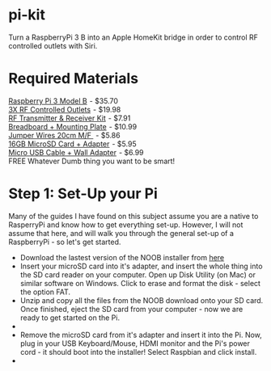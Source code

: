 # pi-kit
Turn a RaspberryPi 3 B into an Apple HomeKit bridge in order to control RF controlled outlets with Siri.

# Required Materials
<a target="_blank" href="https://www.amazon.com/gp/product/B01CD5VC92/ref=as_li_tl?ie=UTF8&camp=1789&creative=9325&creativeASIN=B01CD5VC92&linkCode=as2&tag=camero013-20&linkId=d57cc185cf9f41625bcf6976d1feb794">Raspberry Pi 3 Model B</a><img src="//ir-na.amazon-adsystem.com/e/ir?t=camero013-20&l=am2&o=1&a=B01CD5VC92" width="1" height="1" border="0" alt="" style="border:none !important; margin:0px !important;" /> - $35.70<br>
<a target="_blank" href="https://www.amazon.com/gp/product/B00DQ2KGNK/ref=as_li_tl?ie=UTF8&camp=1789&creative=9325&creativeASIN=B00DQ2KGNK&linkCode=as2&tag=camero013-20&linkId=f1f978482acbe54ded5dbf80542d48ce">3X RF Controlled Outlets</a><img src="//ir-na.amazon-adsystem.com/e/ir?t=camero013-20&l=am2&o=1&a=B00DQ2KGNK" width="1" height="1" border="0" alt="" style="border:none !important; margin:0px !important;" /> - $19.98 <br>
<a target="_blank" href="https://www.amazon.com/gp/product/B00RFQ11PU/ref=as_li_tl?ie=UTF8&camp=1789&creative=9325&creativeASIN=B00RFQ11PU&linkCode=as2&tag=camero013-20&linkId=9b63367d8ed1b09b9e08e2e5a224063f">RF Transmitter &amp; Receiver Kit</a><img src="//ir-na.amazon-adsystem.com/e/ir?t=camero013-20&l=am2&o=1&a=B00RFQ11PU" width="1" height="1" border="0" alt="" style="border:none !important; margin:0px !important;" /> - $7.91 <br>
<a target="_blank" href="https://www.amazon.com/gp/product/B01GZKOJN2/ref=as_li_tl?ie=UTF8&camp=1789&creative=9325&creativeASIN=B01GZKOJN2&linkCode=as2&tag=camero013-20&linkId=756cff1b2bb2337b673cde28767e642a">Breadboard + Mounting Plate</a><img src="//ir-na.amazon-adsystem.com/e/ir?t=camero013-20&l=am2&o=1&a=B01GZKOJN2" width="1" height="1" border="0" alt="" style="border:none !important; margin:0px !important;" /> - $10.99 <br>
<a target="_blank" href="https://www.amazon.com/gp/product/B008MRZSH8/ref=as_li_tl?ie=UTF8&camp=1789&creative=9325&creativeASIN=B008MRZSH8&linkCode=as2&tag=camero013-20&linkId=5de1ad8851f4482fc38f0d12f5c10df4">Jumper Wires 20cm M/F </a><img src="//ir-na.amazon-adsystem.com/e/ir?t=camero013-20&l=am2&o=1&a=B008MRZSH8" width="1" height="1" border="0" alt="" style="border:none !important; margin:0px !important;" /> - $5.86 <br>
<a target="_blank" href="https://www.amazon.com/gp/product/B004ZIENBA/ref=as_li_tl?ie=UTF8&camp=1789&creative=9325&creativeASIN=B004ZIENBA&linkCode=as2&tag=camero013-20&linkId=482b7a072e66f47d0a7bd9cd046e467c">16GB MicroSD Card + Adapter</a><img src="//ir-na.amazon-adsystem.com/e/ir?t=camero013-20&l=am2&o=1&a=B004ZIENBA" width="1" height="1" border="0" alt="" style="border:none !important; margin:0px !important;" /> - $5.95 <br>
<a target="_blank" href="https://www.amazon.com/gp/product/B01IHU0CEI/ref=as_li_tl?ie=UTF8&camp=1789&creative=9325&creativeASIN=B01IHU0CEI&linkCode=as2&tag=camero013-20&linkId=0f4a3da314c16c300d3213133174b8ef">Micro USB Cable + Wall Adapter</a><img src="//ir-na.amazon-adsystem.com/e/ir?t=camero013-20&l=am2&o=1&a=B01IHU0CEI" width="1" height="1" border="0" alt="" style="border:none !important; margin:0px !important;" /> - $6.99<br>
FREE Whatever Dumb thing you want to be smart! <br>

# Step 1: Set-Up your Pi
Many of the guides I have found on this subject assume you are a native to RasperryPi and know how to get everything set-up. However, I will not assume that here, and will walk you through the general set-up of a RaspberryPi - so let's get started. <br>
<ul>
  <li>Download the lastest version of the NOOB installer from <a href="http://downloads.raspberrypi.org/NOOBS_latest">here</a></li>
  <li>Insert your microSD card into it's adapter, and insert the whole thing into the SD card reader on your computer. Open up Disk Utility (on Mac) or similar software on Windows. Click to erase and format the disk - select the option FAT.</li>
  <li>Unzip and copy all the files from the NOOB download onto your SD card. Once finished, eject the SD card from your computer - now we are ready to get started on the Pi.<li>
  <li>Remove the microSD card from it's adapter and insert it into the Pi. Now, plug in your USB Keyboard/Mouse, HDMI monitor and the Pi's power cord - it should boot into the installer! Select Raspbian and click install.<li>
</ul>
